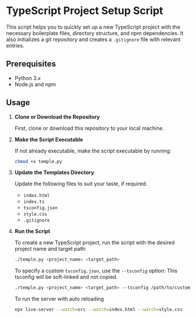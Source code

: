 
# TypeScript Project Setup Script
This script helps you to quickly set up a new TypeScript project with the necessary boilerplate files, directory structure, and npm dependencies. It also initializes a git repository and creates a `.gitignore` file with relevant entries.

## Prerequisites

- Python 3.x
- Node.js and npm

## Usage

1. **Clone or Download the Repository**

    First, clone or download this repository to your local machine.

2. **Make the Script Executable**

    If not already executable, make the script executable by running:

    ```sh
    chmod +x temple.py
    ```

3. **Update the Templates Directory**

    Update the following files to suit your taste, if required.

    - `index.html`
    - `index.ts`
    - `tsconfig.json`
    - `style.css`
    - `.gitignore`

4. **Run the Script**

    To create a new TypeScript project, run the script with the desired project name and target path:

    ```sh
    ./temple.py <project_name> <target_path>
    ```

    To specify a custom `tsconfig.json`, use the `--tsconfig` option:
    This tsconfig will be soft-linked and not copied.

    ```sh
    ./temple.py <project_name> <target_path> --tsconfig /path/to/custom/tsconfig.json
    ```

    To run the server with auto reloading

    ```sh
    npx live-server --watch=src --watch=index.html --watch=style.css
    ```
